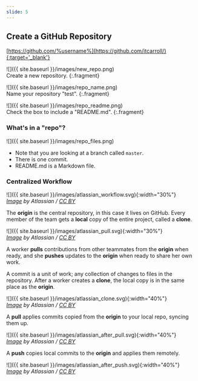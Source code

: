 ```yaml
---
slide: 5
---
```


## Create a GitHub Repository

[https://github.com/%username%](https://github.com/itcarroll/){:target='_blank'}

![]({{ site.baseurl }}/images/new_repo.png)  
Create a new repository.
{:.fragment}

![]({{ site.baseurl }}/images/repo_name.png)  
Name your repository "test".
{:.fragment}

![]({{ site.baseurl }}/images/repo_readme.png)  
Check the box to include a "README.md".
{:.fragment}

<!--split-->

### What's in a "repo"?

![]({{ site.baseurl }}/images/repo_files.png)

+ Note that you are looking at a branch called `master`.
+ There is one commit.
+ README.md is a Markdown file.

<!--split-->

### Centralized Workflow

![]({{ site.baseurl }}/images/atlassian_workflow.svg){:width="30%"}  
*[Image](https://www.atlassian.com/git/tutorials/comparing-workflows) by Atlassian / [CC BY](http://creativecommons.org/licenses/by/2.5/au/)*

The **origin** is the central repository, in this case it lives on GitHub. Every member of the team gets a **local** copy of the entire project, called a **clone**.

![]({{ site.baseurl }}/images/atlassian_pull.svg){:width="30%"}  
*[Image](https://www.atlassian.com/git/tutorials/comparing-workflows) by Atlassian / [CC BY](http://creativecommons.org/licenses/by/2.5/au/)*

A worker **pulls** contributions from other teammates from the **origin** when ready, and she **pushes** updates to the **origin** when ready to share her own work.

<!--split-->

A commit is a unit of work; any collection of changes to files in the repository. After a worker creates a **clone**, the local copy is in the same place as the **origin**.

![]({{ site.baseurl }}/images/atlassian_clone.svg){:width="40%"}  
*[Image](https://www.atlassian.com/git/tutorials/syncing/git-pull) by Atlassian / [CC BY](http://creativecommons.org/licenses/by/2.5/au/)*

<!--split-->

A **pull** applies commits copied from the **origin** to your local repo, syncing them up.

![]({{ site.baseurl }}/images/atlassian_after_pull.svg){:width="40%"}  
*[Image](https://www.atlassian.com/git/tutorials/syncing/git-pull) by Atlassian / [CC BY](http://creativecommons.org/licenses/by/2.5/au/)*

<!--split-->

A **push** copies local commits to the **origin** and applies them remotely.

![]({{ site.baseurl }}/images/atlassian_after_push.svg){:width="40%"}  
*[Image](https://www.atlassian.com/git/tutorials/syncing/git-pull) by Atlassian / [CC BY](http://creativecommons.org/licenses/by/2.5/au/)*

